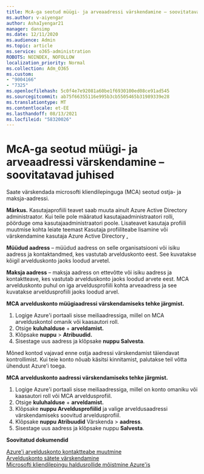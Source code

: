 ```yaml
---
title: McA-ga seotud müügi- ja arveaadressi värskendamine – soovitatavad juhised
ms.author: v-aiyengar
author: AshaIyengar21
manager: dansimp
ms.date: 12/11/2020
ms.audience: Admin
ms.topic: article
ms.service: o365-administration
ROBOTS: NOINDEX, NOFOLLOW
localization_priority: Normal
ms.collection: Adm_O365
ms.custom:
- "9004166"
- "7325"
ms.openlocfilehash: 5c0f4e7e92081a60be1f6930100ed08ce91ad545
ms.sourcegitcommit: ab75f66355116e995b3cb5505465b31989339e28
ms.translationtype: MT
ms.contentlocale: et-EE
ms.lasthandoff: 08/13/2021
ms.locfileid: "58320026"
---
```

# <a name="update-sold-to-and-bill-to-address-associated-to-your-mca---recommended-steps"></a>McA-ga seotud müügi- ja arveaadressi värskendamine – soovitatavad juhised

Saate värskendada microsofti kliendilepinguga (MCA) seotud ostja- ja maksja-aadressi. 

**Märkus.** Kasutajaprofiili teavet saab muuta ainult Azure Active Directory administraator. Kui teile pole määratud kasutajaadministraatori rolli, pöörduge oma kasutajaadministraatori poole. Lisateavet kasutaja profiili muutmise kohta leiate teemast Kasutaja profiiliteabe lisamine või värskendamine kasutaja Azure Active Directory [.](https://docs.microsoft.com/azure/active-directory/fundamentals/active-directory-users-profile-azure-portal)

**Müüdud aadress** – müüdud aadress on selle organisatsiooni või isiku aadress ja kontaktandmed, kes vastutab arvelduskonto eest. See kuvatakse kõigil arvelduskonto jaoks loodud arvetel.

**Maksja aadress** – maksja aadress on ettevõtte või isiku aadress ja kontaktteave, kes vastutab arvelduskonto jaoks loodud arvete eest. MCA arvelduskonto puhul on iga arveldusprofiili kohta arveaadress ja see kuvatakse arveldusprofiili jaoks loodud arvel.

**MCA arvelduskonto müügiaadressi värskendamiseks tehke järgmist.**

1. Logige Azure'i portaali sisse meiliaadressiga, millel on MCA arvelduskontol omanik või kaasautori roll.
1. Otsige **kuluhalduse**  +  **arveldamist.**
1. Klõpsake **nuppu**  >  **Atribuudid.**
1. Sisestage uus aadress ja klõpsake **nuppu Salvesta**.

Mõned kontod vajavad enne ostja aadressi värskendamist täiendavat kontrollimist. Kui teie konto nõuab käsitsi kinnitamist, palutakse teil võtta ühendust Azure'i toega.

**MCA arvelduskonto aadressi värskendamiseks tehke järgmist.** 

1. Logige Azure'i portaali sisse meiliaadressiga, millel on konto omaniku või kaasautori roll või MCA arveldusprofiil.
1. Otsige **kuluhalduse**  +  **arveldamist.**
1. Klõpsake **nuppu Arveldusprofiilid** ja valige arveldusaadressi värskendamiseks soovitud arveldusprofiil.
1. Klõpsake **nuppu Atribuudid** Värskenda  >  **aadress**.
1. Sisestage uus aadress ja klõpsake nuppu **Salvesta**.

**Soovitatud dokumendid**

[Azure'i arvelduskonto kontaktteabe muutmine](https://docs.microsoft.com/azure/cost-management-billing/manage/change-azure-account-profile)   
[Arvelduskonto sätete värskendamine](https://docs.microsoft.com/microsoft-store/update-microsoft-store-for-business-account-settings)  
[Microsofti kliendilepingu haldusrollide mõistmine Azure'is](https://docs.microsoft.com/azure/cost-management-billing/manage/understand-mca-roles)